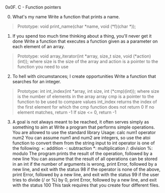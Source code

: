 0x0F. C - Function pointers

0. What's my name Write a function that prints a name.
>Prototype: void print_name(char *name, void (*f)(char *));

1. If you spend too much time thinking about a thing, you'll never get it done  Write a function that executes a function given as a parameter on each element of an array.
>Prototype: void array_iterator(int *array, size_t size, void (*action)(int));
>where size is the size of the array
>and action is a pointer to the function you need to use

2. To hell with circumstances; I create opportunities Write a function that searches for an integer.
>Prototype: int int_index(int *array, int size, int (*cmp)(int));
>where size is the number of elements in the array array
>cmp is a pointer to the function to be used to compare values
>int_index returns the index of the first element for which the cmp function does not return 0
>If no element matches, return -1
>If size <= 0, return -1

3. A goal is not always meant to be reached, it often serves simply as something to aim at Write a program that performs simple operations.
You are allowed to use the standard library
Usage: calc num1 operator num2
You can assume num1 and num2 are integers, so use the atoi function to convert them from the string input to int
operator is one of the following:
+: addition
-: subtraction
*: multiplication
/: division
%: modulo
The program prints the result of the operation, followed by a new line
You can assume that the result of all operations can be stored in an int
if the number of arguments is wrong, print Error, followed by a new line, and exit with the status 98
if the operator is none of the above, print Error, followed by a new line, and exit with the status 99
if the user tries to divide (/ or %) by 0, print Error, followed by a new line, and exit with the status 100
This task requires that you create four different files.
